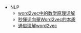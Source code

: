 - NLP
	- [word2vec中的数学原理详解](NLP/word2vec中的数学原理详解.md)
	- [秒懂词向量Word2vec的本质](NLP/秒懂词向量Word2vec的本质.md)
	- [通俗理解word2vec](NLP/通俗理解word2vec.md)
